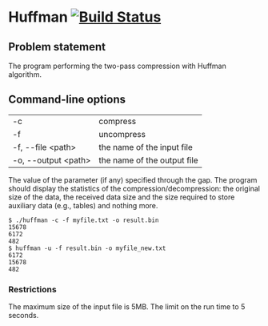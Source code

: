 Huffman [![Build Status](https://travis-ci.org/ATetiukhin/Huffman.svg?branch=master)](https://travis-ci.org/ATetiukhin/Huffman)
=============================
Problem statement
-----------------
The program performing the two-pass compression with Huffman algorithm.

Command-line options
--------------------
<table>
  <tbody>
    <tr>
      <td>-c</td>
      <td>compress</td>
    </tr>
    <tr>
      <td>-f</td>
      <td>uncompress</td>
    </tr>
    <tr>
      <td>-f, --file &lt;path> </td>
      <td>the name of the input file</td>
    </tr>
    <tr>
      <td>-o, --output &lt;path></td>
      <td>the name of the output file</td>
    </tr>
  </tbody>
</table>

The value of the parameter (if any) specified through the gap.
The program should display the statistics of the compression/decompression:
the original size of the data, the received data size and the size required
to store auxiliary data (e.g., tables) and nothing more.

    $ ./huffman -c -f myfile.txt -o result.bin
    15678
    6172
    482
    $ huffman -u -f result.bin -o myfile_new.txt
    6172
    15678
    482

### Restrictions
The maximum size of the input file is 5MB. The limit on the run time to 5 seconds.